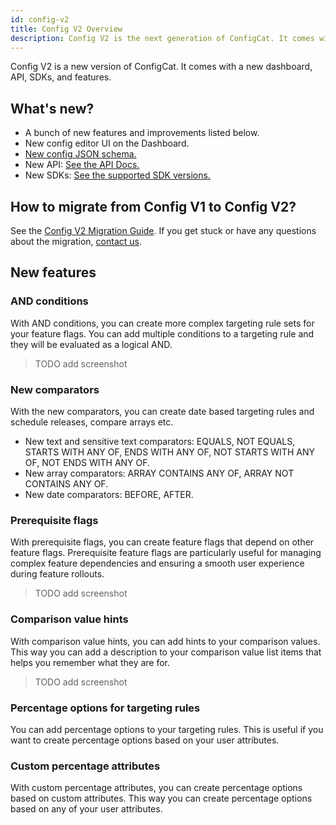 ```yaml
---
id: config-v2
title: Config V2 Overview
description: Config V2 is the next generation of ConfigCat. It comes with a new dashboard, API, SDKs, and features.
---
```


Config V2 is a new version of ConfigCat. It comes with a new dashboard, API, SDKs, and features.

## What's new?

- A bunch of new features and improvements listed below.
- New config editor UI on the Dashboard.
- [New config JSON schema.](https://github.com/configcat/config-json)
- New API: [See the API Docs.](https://api.configcat.com/docs/)
- New SDKs: [See the supported SDK versions.](advanced/config-v2-sdk-compatibility)

## How to migrate from Config V1 to Config V2?

See the [Config V2 Migration Guide](advanced/config-v2-migration-guide). If you get stuck or have any questions about the migration, [contact us](https://configcat.com/support/).

## New features

### AND conditions

With AND conditions, you can create more complex targeting rule sets for your feature flags. You can add multiple conditions to a targeting rule and they will be evaluated as a logical AND.

> TODO add screenshot

### New comparators

With the new comparators, you can create date based targeting rules and schedule releases, compare arrays etc.

- New text and sensitive text comparators: EQUALS, NOT EQUALS, STARTS WITH ANY OF, ENDS WITH ANY OF, NOT STARTS WITH ANY OF, NOT ENDS WITH ANY OF.
- New array comparators: ARRAY CONTAINS ANY OF, ARRAY NOT CONTAINS ANY OF.
- New date comparators: BEFORE, AFTER.

### Prerequisite flags

With prerequisite flags, you can create feature flags that depend on other feature flags. Prerequisite feature flags are particularly useful for managing complex feature dependencies and ensuring a smooth user experience during feature rollouts.

> TODO add screenshot

### Comparison value hints

With comparison value hints, you can add hints to your comparison values. This way you can add a description to your comparison value list items that helps you remember what they are for.

> TODO add screenshot

### Percentage options for targeting rules

You can add percentage options to your targeting rules. This is useful if you want to create percentage options based on your user attributes.

### Custom percentage attributes

With custom percentage attributes, you can create percentage options based on custom attributes. This way you can create percentage options based on any of your user attributes.